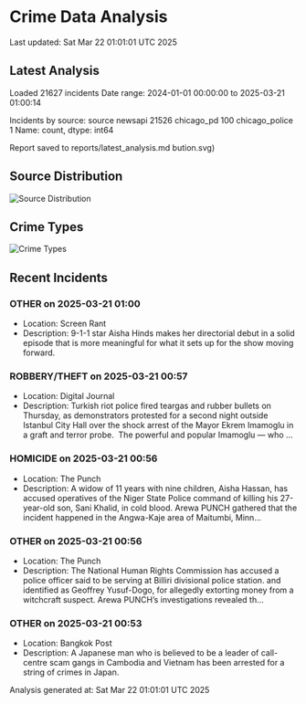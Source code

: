 # Crime Data Analysis
Last updated: Sat Mar 22 01:01:01 UTC 2025

## Latest Analysis

Loaded 21627 incidents
Date range: 2024-01-01 00:00:00 to 2025-03-21 01:00:14

Incidents by source:
source
newsapi           21526
chicago_pd          100
chicago_police        1
Name: count, dtype: int64

Report saved to reports/latest_analysis.md
bution.svg)

## Source Distribution
![Source Distribution](images/source_distribution.svg)

## Crime Types
![Crime Types](images/crime_types.svg)

## Recent Incidents

### OTHER on 2025-03-21 01:00
- Location: Screen Rant
- Description: 9-1-1 star Aisha Hinds makes her directorial debut in a solid episode that is more meaningful for what it sets up for the show moving forward.


### ROBBERY/THEFT on 2025-03-21 00:57
- Location: Digital Journal
- Description: Turkish riot police fired teargas and rubber bullets on Thursday, as demonstrators protested for a second night outside Istanbul City Hall over the shock arrest of the Mayor Ekrem Imamoglu in a graft and terror probe.  The powerful and popular Imamoglu — who …


### HOMICIDE on 2025-03-21 00:56
- Location: The Punch
- Description: A widow of 11 years with nine children, Aisha Hassan, has accused operatives of the Niger State Police command of killing his 27-year-old son, Sani Khalid, in cold blood. Arewa PUNCH gathered that the incident happened in the Angwa-Kaje area of Maitumbi, Minn…


### OTHER on 2025-03-21 00:56
- Location: The Punch
- Description: The National Human Rights Commission has accused a police officer said to be serving at Billiri divisional police station. and identified as Geoffrey Yusuf-Dogo, for allegedly extorting money from a witchcraft suspect. Arewa PUNCH’s investigations revealed th…


### OTHER on 2025-03-21 00:53
- Location: Bangkok Post
- Description: A Japanese man who is believed to be a leader of call-centre scam gangs in Cambodia and Vietnam has been arrested for a string of crimes in Japan.

Analysis generated at: Sat Mar 22 01:01:01 UTC 2025
